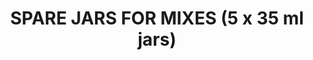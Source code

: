 ---
title: "SPARE JARS FOR MIXES (5 x 35 ml jars)"
price: "N/A" 
desc: "N/A"
img_path: "/assets/img/AMIG8033.jpg"
brand: "AMMO"
available: true
special_offer: false
new: false
soon: false
cat: "070000"
subcat: "070100"
subsubcat: "070105"
sifra: "AMIG8033"
---